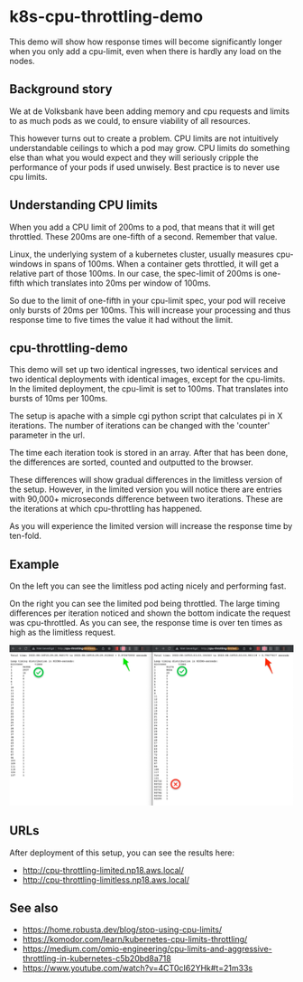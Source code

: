 # k8s-cpu-throttling-demo

This demo will show how response times will become significantly longer when you only add a cpu-limit, even when there is hardly any load on the nodes.

## Background story

We at de Volksbank have been adding memory and cpu requests and limits to as much pods as we could, to ensure viability of all resources.

This however turns out to create a problem. CPU limits are not intuitively understandable ceilings to which a pod may grow. CPU limits do something else than what you would expect and they will seriously cripple the performance of your pods if used unwisely. Best practice is to never use cpu limits.

## Understanding CPU limits

When you add a CPU limit of 200ms to a pod, that means that it will get throttled. These 200ms are one-fifth of a second. Remember that value.

Linux, the underlying system of a kubernetes cluster, usually measures cpu-windows in spans of 100ms. When a container gets throttled, it will get a relative part of those 100ms. In our case, the spec-limit of 200ms is one-fifth which translates into 20ms per window of 100ms.

So due to the limit of one-fifth in your cpu-limit spec, your pod will receive only bursts of 20ms per 100ms. This will increase your processing and thus response time to five times the value it had without the limit.

## cpu-throttling-demo

This demo will set up two identical ingresses, two identical services and two identical deployments with identical images, except for the cpu-limits. In the limited deployment, the cpu-limit is set to 100ms. That translates into bursts of 10ms per 100ms.

The setup is apache with a simple cgi python script that calculates pi in X iterations. The number of iterations can be changed with the 'counter' parameter in the url.

The time each iteration took is stored in an array. After that has been done, the differences are sorted, counted and outputted to the browser.

These differences will show gradual differences in the limitless version of the setup. However, in the limited version you will notice there are entries with 90,000+ microseconds difference between two iterations. These are the iterations at which cpu-throttling has happened.

As you will experience the limited version will increase the response time by ten-fold.

## Example

On the left you can see the limitless pod acting nicely and performing fast.

On the right you can see the limited pod being throttled. The large timing differences per iteration noticed and shown the bottom indicate the request was cpu-throttled. As you can see, the response time is over ten times as high as the limitless request.

![cpu throttling example output](images/cpu-throttling-demo-results.png)


## URLs
After deployment of this setup, you can see the results here:

- http://cpu-throttling-limited.np18.aws.local/
- http://cpu-throttling-limitless.np18.aws.local/

## See also

- https://home.robusta.dev/blog/stop-using-cpu-limits/
- https://komodor.com/learn/kubernetes-cpu-limits-throttling/
- https://medium.com/omio-engineering/cpu-limits-and-aggressive-throttling-in-kubernetes-c5b20bd8a718
- https://www.youtube.com/watch?v=4CT0cI62YHk#t=21m33s


